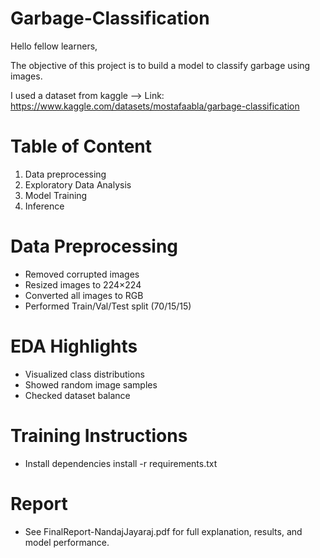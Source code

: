 # Garbage-Classification
Hello fellow learners, 

The objective of this project is to build a model to classify garbage using images.

I used a dataset from kaggle --> Link: https://www.kaggle.com/datasets/mostafaabla/garbage-classification

# Table of Content
1. Data preprocessing
2. Exploratory Data Analysis
3. Model Training
4. Inference

# Data Preprocessing
* Removed corrupted images
* Resized images to 224×224
* Converted all images to RGB
* Performed Train/Val/Test split (70/15/15)

# EDA Highlights
* Visualized class distributions
* Showed random image samples
* Checked dataset balance

# Training Instructions
* Install dependencies
  install -r requirements.txt

# Report
* See FinalReport-NandajJayaraj.pdf for full explanation, results, and model performance.
